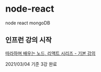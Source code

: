 # node-react
node react mongoDB


## 인프런 강의 시작
[따라하며 배우는 노드, 리액트 시리즈 - 기본 강의](https://www.inflearn.com/course/따라하며-배우는-노드-리액트-기본)

2021/03/04 기준
3강 완료
